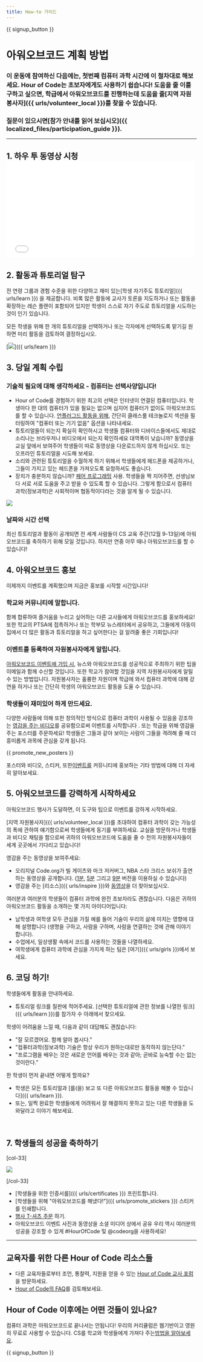 ```yaml
---
title: How-to 가이드
---
```


{{ signup_button }}

# 아워오브코드 계획 방법

### 이 운동에 참여하신 다음에는, 첫번째 컴퓨터 과학 시간에 이 철차대로 해보세요. Hour of Code는 초보자에게도 사용하기 쉽습니다! 도움을 줄 이를 구하고 싶으면, 학급에서 아워오브코드를 진행하는데 도움을 줄[지역 자원봉사자]({{ urls/volunteer_local }})를 찾을 수 있습니다.

### 질문이 있으시면[참가 안내를 읽어 보십시오]({{ localized_files/participation_guide }}).

***

## 1. 하우 투 동영상 시청 <iframe width="500" height="255" src="//www.youtube.com/embed/SrnvvWDm73k" frameborder="0" allowfullscreen mark="crwd-mark"></iframe>

## 2. 활동과 튜토리얼 탐구

전 연령 그룹과 경험 수준을 위한 다양하고 재미 있는[학생 자기주도 튜토리얼]({{ urls/learn }}) 을 제공합니다. 비록 많은 활동에 교사가 토론을 지도하거나 또는 활동을 확장하는 레슨 플랜이 포함되어 있지만 학생이 스스로 자기 주도로 튜토리얼을 시도하는 것이 인기 있습니다.

모든 학생을 위해 한 개의 튜토리얼을 선택하거나 또는 각자에게 선택하도록 맡기길 원하면 미리 활동을 검토하여 결정하십시오.

[<img src="/images/fit-700/tutorials.png" />]({{ urls/learn }})

## 3. 당일 계획 수립

### 기술적 필요에 대해 생각하세요 - 컴퓨터는 선택사양입니다!

- Hour of Code를 경험하기 위한 최고의 선택은 인터넷이 연결된 컴퓨터입니다. 학생마다 한 대의 컴퓨터가 있을 필요는 없으며 심지어 컴퓨터가 없이도 아워오브코드를 할 수 있습니다. [언플러그드 활동을 위해](/learn), 간단히 클래스룸 테크놀로지 섹션을 필터링하여 "컴퓨터 또는 기기 없음" 옵션을 나타내세요.
- 튜토리얼들이 되는지 확실히 확인하시고 학생들 컴퓨터와 디바이스들에서도 제대로 소리나는 브라우저나 비디오에서 되는지 확인하세요 대역폭이 낮습니까? 동영상을 교실 앞에서 보여주어 학생들이 따로 동영상을 다운로드하지 않게 하십시오. 또는 오프라인 튜토리얼을 시도해 보세요.
- 소리와 관련된 튜토리얼을 수월하게 하기 위해서 학생들에게 헤드폰을 제공하거나, 그들이 가지고 있는 헤드폰을 가져오도록 요청하셔도 좋습니다.
- 장치가 충분하지 않습니까? [페어 프로그래밍](https://www.youtube.com/watch?v=vgkahOzFH2Q) 사용. 학생들을 짝 지어주면, 선생님보다 서로 서로 도움을 주고 받을 수 있도록 할 수 있습니다. 그렇게 함으로서 컴퓨터과학(정보과학)은 사회적이며 협동적이다라는 것을 알게 될 수 있습니다.

<img src="/images/fit-350/group_ipad.jpg" />

### 날짜와 시간 선택

최신 튜토리얼과 활동이 공개되면 전 세계 사람들이 CS 교육 주간(12월 9-13일)에 아워오브코드를 축하하기 위해 모일 것입니다. 하지만 연중 아무 때나 아워오브코드를 할 수 있습니다!

## 4. 아워오브코드 홍보

이제까지 이벤트를 계획했으며 지금은 홍보를 시작할 시간입니다!

### 학교와 커뮤니티에 말합니다.

함께 합류하여 즐거움을 누리고 싶어하는 다른 교사들에게 아워오브코드를 홍보하세요! 또한 학교의 PTSA에 접촉하거나 또는 학부모 뉴스레터에서 공유하고, 그들에게 아동이 집에서 더 많은 활동과 튜토리얼을 하고 싶어한다는 걸 알려줄 좋은 기회입니다!

### 이벤트를 등록하여 자원봉사자에게 알립니다.

[아워오브코드 이벤트에 가입 시](/), 뉴스와 아워오브코드를 성공적으로 주최하기 위한 팁을 이메일과 함께 수신할 것입니다. 또한 학교가 참여할 것임을 지역 자원봉사자에게 알릴 수 있는 방법입니다. 자원봉사자는 훌륭한 자원이며 학급에 와서 컴퓨터 과학에 대해 강연을 하거나 또는 간단히 학생의 아워오브코드 활동을 도울 수 있습니다.

### 학생들이 재미있어 하게 만드세요.

다양한 사람들에 의해 또한 창의적인 방식으로 컴퓨터 과학이 사용될 수 있음을 강조하는 [영감을 주는 비디오](/promote/resources)를 공유함으로써 이벤트를 시작합니다 . 또는 학급을 위해 영감을 주는 포스터를 주문하세요! 학생들은 그들과 같아 보이는 사람이 그들을 격려해 줄 때 더 흥미롭게 과목에 관심을 갖게 됩니다.

{{ promote_new_posters }}

포스터와 비디오, 스티커, 또한[이벤트를](/promote/resources#posters) 커뮤니티에 홍보하는 기타 방법에 대해 더 자세히 알아보세요.

## 5. 아워오브코드를 강력하게 시작하세요

아워오브코드 행사가 도달하면, 이 도구와 팁으로 이벤트를 강하게 시작하세요.

[지역 자원봉사자]({{ urls/volunteer_local }})를 초대하여 컴퓨터 과학이 갖는 가능성의 폭에 관하여 얘기함으로써 학생들에게 동기를 부여하세요. 교실을 방문하거나 학생들과 비디오 채팅을 함으로써 귀하의 아워오브코드에 도움을 줄 수 천의 자원봉사자들이 세계 곳곳에서 기다리고 있습니다!

영감을 주는 동영상을 보여주세요:

- 오리지널 Code.org가 빌 게이츠와 마크 저커버그, NBA 스타 크리스 보쉬가 출연하는 동영상을 공개합니다. ([1분](https://www.youtube.com/watch?v=qYZF6oIZtfc), [5분](https://www.youtube.com/watch?v=nKIu9yen5nc) 그리고 [9분](https://www.youtube.com/watch?v=dU1xS07N-FA) 버전을 이용하실 수 있습니다)
- 영감을 주는 [리소스]({{ urls/inspire }})와 [동영상](https://www.youtube.com/playlist?list=PLzdnOPI1iJNfpD8i4Sx7U0y2MccnrNZuP)을 더 찾아보십시오.

여러분과 여러분의 학생들이 컴퓨터 과학에 완전 초보자라도 괜찮습니다. 다음은 귀하의 아워오브코드 활동을 소개하는 몇 가지 아이디어입니다:

- 남학생과 여학생 모두 관심을 가질 예를 들어 기술이 우리의 삶에 미치는 영향에 대해 설명합니다 (생명을 구하고, 사람을 구하며, 사람을 연결하는 것에 관해 이야기 합니다).
- 수업에서, 일상생활 속에서 코드를 사용하는 것들을 나열하세요.
- 여학생에게 컴퓨터 과학에 관심을 가지게 하는 팀은 [여기]({{ urls/girls }})에서 보세요.


## 6. 코딩 하기!

학생들에게 활동을 안내하세요.

- 튜토리얼 링크를 칠판에 적어주세요. [선택한 튜토리얼에 관한 정보를 나열한 링크]({{ urls/learn }})를 참가자 수 아래에서 찾으세요.

학생이 어려움을 느낄 때, 다음과 같이 대답해도 괜찮습니다:

- "잘 모르겠어요. 함께 알아 봅시다."
- "컴퓨터과학(정보과학) 기술은 항상 우리가 원하는대로만 동작하지 않는단다."
- "프로그램을 배우는 것은 새로운 언어를 배우는 것과 같아; 곧바로 능숙할 수는 없는 것이란다."

한 학생이 먼저 끝내면 어떻게 할까요?

- 학생은 모든 튜토리얼과 [를(을) 보고 또 다른 아워오브코드 활동을 해볼 수 있습니다]({{ urls/learn }}).
- 또는, 일찍 완료한 학생들에게 어려워서 잘 해결하지 못하고 있는 다른 학생들을 도와달라고 이야기 해보세요.

<p style="clear:both">&nbsp;</p>

## 7. 학생들의 성공을 축하하기

[col-33]

<img src="/images/fit-300/boy-certificate.jpg" />

[/col-33]

- [학생들을 위한 인증서를]({{ urls/certificates }}) 프린트합니다.
- [학생들을 위해 "아워오브코드를 해냈다!"]({{ urls/promote_stickers }}) 스티커를 인쇄합니다.
- [행사 T-셔츠 주문](http://blog.code.org/post/132608499493/hour-of-code-shirts-and-more) 하기.
- 아워오브코드 이벤트 사진과 동영상을 소셜 미디어 상에서 공유 우리 역시 여러분의 성공을 강조할 수 있게 #HourOfCode 및 @codeorg을 사용하세요!

----

## 교육자를 위한 다른 Hour of Code 리소스들

- 다른 교육자들로부터 조언, 통찰력, 지원을 얻을 수 있는 [Hour of Code 교사 포럼](http://forum.code.org/c/plc/hour-of-code)을 방문하세요.
- [Hour of Code의 FAQ](https://support.code.org/hc/en-us/categories/200147083-Hour-of-Code)를 검토해보세요.

## Hour of Code 이후에는 어떤 것들이 있나요?

컴퓨터 과학은 아워오브코드로 끝나서는 안됩니다! 우리의 커리큘럼은 웹기반이고 영원히 무료로 사용할 수 있습니다. CS를 학교와 학생들에게 가져다 주는[방법을 알아보세요](/beyond).

{{ signup_button }}
